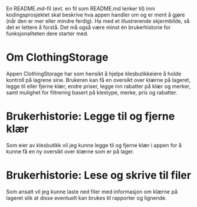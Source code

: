 En README.md-fil (evt. en fil som README.md lenker til) inni kodingsprosjektet skal beskrive hva appen handler om og er ment å gjøre (når den er mer eller mindre ferdig). Ha med et illustrerende skjermbilde, så det er lettere å forstå. Det må også være minst én brukerhistorie for funksjonaliteten dere starter med.

# Om ClothingStorage

Appen ClothingStorage har som hensikt å hjelpe klesbutikkeiere å holde kontroll på lagrene sine. Brukeren kan få en oversikt over klærne på lageret, legge til eller fjerne klær, endre priser, legge inn rabatter på klær og merker, samt mulighet for filtrering basert på klestype, merke, pris og rabatter.

# Brukerhistorie: Legge til og fjerne klær
Som eier av klesbutikk vil jeg kunne legge til og fjerne klær i appen for å kunne få en ny oversikt over klærne som er på lager.

# Brukerhistorie: Lese og skrive til filer
Som ansatt vil jeg kunne laste ned filer med informasjon om klærne på lageret slik at disse eventuelt kan brukes til rapporter og lignende.